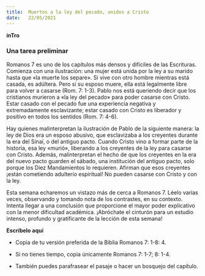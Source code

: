 ```yaml
---
title:  Muertos a la ley del pecado, unidos a Cristo
date:   22/05/2021
---
```


**inTro**

### Una tarea preliminar

Romanos 7 es uno de los capítulos más densos y difíciles de las Escrituras. Comienza con una ilustración: una mujer está unida por la ley a su marido hasta que «la muerte los separe». Si vive con otro hombre mientras está casada, es adúltera. Pero si su esposo muere, ella está legalmente libre para volver a casarse (Rom. 7: 1-3). Pablo nos está queriendo decir que los cristianos murieron a «la ley del pecado» para poder casarse con Cristo. Estar casado con el pecado fue una experiencia negativa y extremadamente esclavizante; estar casado con Cristo es liberador y positivo en todos los sentidos (Rom. 7: 4-6).

Hay quienes malinterpretan la ilustración de Pablo de la siguiente manera: la ley de Dios era un esposo abusivo, que esclavizaba a los creyentes durante la era del Sinaí, o del antiguo pacto. Cuando Cristo vino a formar parte de la historia, esa ley «murió», liberando a los creyentes de la ley para casarse con Cristo. Además, malinterpretan el hecho de que los creyentes en la era del nuevo pacto guarden el sábado, una institución del antiguo pacto, solo porque los Diez Mandamientos lo requieren. Afirman que esos creyentes ¡están cometiendo adulterio espiritual! No pueden casarse con Cristo y con la ley.

Esta semana echaremos un vistazo más de cerca a Romanos 7. Léelo varias veces, observando y tomando nota de los contrastes, en su contexto. Intenta llegar a una conclusión que proporcione el mayor poder explicativo con la menor dificultad académica. ¡Abróchate el cinturón para un estudio intenso, profundo y gratificante de la lección de esta semana!

**Escríbelo aquí**

- Copia de tu versión preferida de la Biblia Romanos 7: 1-8: 4.

- Si no tienes tiempo, copia únicamente Romanos 7: 1-7; 8: 1-4.

- También puedes parafrasear el pasaje o hacer un bosquejo del capítulo.
